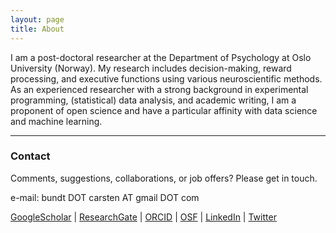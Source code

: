 ```yaml
---
layout: page
title: About
---
```


I am a post-doctoral researcher at the Department of Psychology at Oslo University (Norway). My research includes decision-making, reward processing, and executive functions using various neuroscientific methods. As an experienced researcher with a strong background in experimental programming, (statistical) data analysis, and academic writing, I am a proponent of open science and have a particular affinity with data science and machine learning.

---
### Contact
Comments, suggestions, collaborations, or job offers? Please get in touch.

e-mail: bundt DOT carsten AT gmail DOT com

[GoogleScholar](https://scholar.google.be/citations?user=XVWNeUUAAAAJ&hl=de) | [ResearchGate](https://www.researchgate.net/profile/Carsten-Bundt) | [ORCID](https://orcid.org/0000-0002-3464-2330) | [OSF](https://osf.io/gkr9n/) | [LinkedIn](https://no.linkedin.com/in/carsten-bundt-phd-2a8806194) | [Twitter](https://twitter.com/neuronculus)
